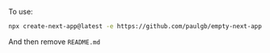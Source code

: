 To use:

```bash
npx create-next-app@latest -e https://github.com/paulgb/empty-next-app
```

And then remove `README.md`
